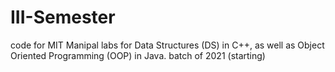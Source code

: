 # III-Semester

code for MIT Manipal labs for Data Structures (DS) in C++, as well as Object Oriented Programming (OOP) in Java.
batch of 2021 (starting)
